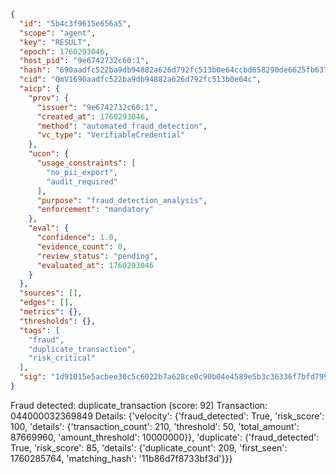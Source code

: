 ```json
{
  "id": "5b4c3f9615e656a5",
  "scope": "agent",
  "key": "RESULT",
  "epoch": 1760293046,
  "host_pid": "9e6742732c60:1",
  "hash": "690aadfc522ba9db94882a626d792fc513b0e64ccbd658290de6625fb6374a5b",
  "cid": "QmV1690aadfc522ba9db94882a626d792fc513b0e64c",
  "aicp": {
    "prov": {
      "issuer": "9e6742732c60:1",
      "created_at": 1760293046,
      "method": "automated_fraud_detection",
      "vc_type": "VerifiableCredential"
    },
    "ucon": {
      "usage_constraints": [
        "no_pii_export",
        "audit_required"
      ],
      "purpose": "fraud_detection_analysis",
      "enforcement": "mandatory"
    },
    "eval": {
      "confidence": 1.0,
      "evidence_count": 0,
      "review_status": "pending",
      "evaluated_at": 1760293046
    }
  },
  "sources": [],
  "edges": [],
  "metrics": {},
  "thresholds": {},
  "tags": [
    "fraud",
    "duplicate_transaction",
    "risk_critical"
  ],
  "sig": "1d91015e5acbee30c5c6022b7a628ce0c90b04e4589e5b3c36336f7bfd7996c0"
}
```

Fraud detected: duplicate_transaction (score: 92)
Transaction: 044000032369849
Details: {'velocity': {'fraud_detected': True, 'risk_score': 100, 'details': {'transaction_count': 210, 'threshold': 50, 'total_amount': 87669960, 'amount_threshold': 10000000}}, 'duplicate': {'fraud_detected': True, 'risk_score': 85, 'details': {'duplicate_count': 209, 'first_seen': 1760285764, 'matching_hash': '11b86d7f8733bf3d'}}}